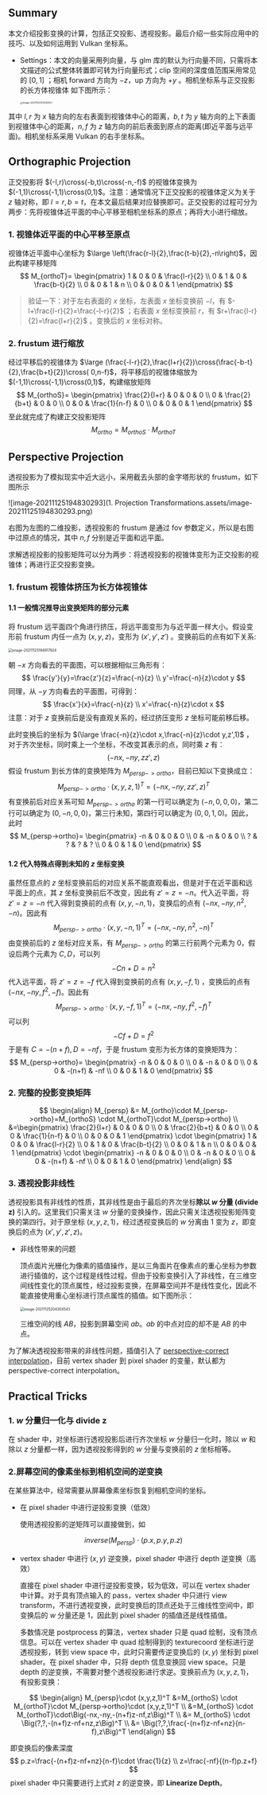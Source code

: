 ## Summary

本文介绍投影变换的计算，包括正交投影、透视投影。最后介绍一些实际应用中的技巧、以及如何运用到 Vulkan 坐标系。

- Settings：本文的向量采用列向量，与 glm 库的默认为行向量不同，只需将本文描述的公式整体转置即可转为行向量形式；clip 空间的深度值范围采用常见的 $[0,1]$ ；相机 forward 方向为 $-z$，up 方向为 $+y$ 。相机坐标系与正交投影的长方体视锥体 如下图所示：

  <img src="1. Projection Transformations.assets/image-20211125103026931.png" alt="image-20211125103026931" style="zoom: 33%;" />

其中 $l,r$ 为 $x$ 轴方向的左右表面到视锥体中心的距离，$b,t$ 为 $y$ 轴方向的上下表面到视锥体中心的距离，$n,f$ 为 $z$ 轴方向的前后表面到原点的距离(即近平面与远平面)。相机坐标系采用 Vulkan 的右手坐标系。

## Orthographic Projection

正交投影将 $(-l,r)\cross(-b,t)\cross(-n,-f)$ 的视锥体变换为 $(-1,1)\cross(-1,1)\cross(0,1)$。注意：通常情况下正交投影的视锥体定义为关于 $z$ 轴对称，即 $l=r,b=t$，在本文最后结果对应替换即可。正交投影的过程可分为两步：先将视锥体近平面的中心平移至相机坐标系的原点；再将大小进行缩放。

### 1. 视锥体近平面的中心平移至原点

视锥体近平面中心坐标为 $\large \left(\frac{r-l}{2},\frac{t-b}{2},-n\right)$，因此构建平移矩阵
$$
M_{orthoT}=
\begin{pmatrix}
1 & 0 & 0 & \frac{l-r}{2} \\
0 & 1 & 0 & \frac{b-t}{2} \\
0 & 0 & 1 & n \\
0 & 0 & 0 & 1
\end{pmatrix}
$$

> 验证一下：对于左右表面的 $x$ 坐标，左表面 $x$ 坐标变换前 $-l$，有 $-l+\frac{l-r}{2}=\frac{-l-r}{2}$ ；右表面 $x$ 坐标变换前 $r$，有 $r+\frac{l-r}{2}=\frac{l+r}{2}$ 。变换后的 $x$ 坐标对称。

### 2. frustum 进行缩放

经过平移后的视锥体为 $\large (\frac{-l-r}{2},\frac{l+r}{2})\cross(\frac{-b-t}{2},\frac{b+t}{2})\cross( 0,n-f)$，将平移后的视锥体缩放为   									   $(-1,1)\cross(-1,1)\cross(0,1)$，构建缩放矩阵
$$
M_{orthoS}=
\begin{pmatrix}
\frac{2}{l+r} & 0 & 0 & 0 \\
0 & \frac{2}{b+t} & 0 & 0 \\
0 & 0 & \frac{1}{n-f} & 0 \\
0 & 0 & 0 & 1
\end{pmatrix}
$$
至此就完成了构建正交投影矩阵
$$
M_{ortho} = M_{orthoS} \cdot M_{orthoT}
$$

## Perspective Projection

透视投影为了模拟现实中近大远小，采用截去头部的金字塔形状的 frustum，如下图所示

![image-20211125194830293](1. Projection Transformations.assets/image-20211125194830293.png)

右图为左图的二维投影，透视投影的 frustum 是通过 fov 参数定义，所以是右图中过原点的情况，其中 $n,f$ 分别是近平面和远平面。

求解透视投影的投影矩阵可以分为两步：将透视投影的视锥体变形为正交投影的视锥体；再进行正交投影变换。

### 1. frustum 视锥体挤压为长方体视锥体

#### 1.1 一般情况推导出变换矩阵的部分元素

将 frustum 远平面四个角进行挤压，将远平面变形为与近平面一样大小。假设变形前 frustum 内任一点为 $(x,y,z)$，变形为 $(x',y',z')$ 。变换前后的点有如下关系:

<img src="1. Projection Transformations.assets/image-20211125194917924.png" alt="image-20211125194917924" style="zoom:50%;" />

朝 $-x$ 方向看去的平面图，可以根据相似三角形有：
$$
\frac{y'}{y}=\frac{z'}{z}=\frac{-n}{z}
\\
 y'=\frac{-n}{z}\cdot y
$$
同理，从 $-y$ 方向看去的平面图，可得到：
$$
\frac{x'}{x}=\frac{-n}{z} \\
x'=\frac{-n}{z}\cdot x
$$
注意：对于 $z$ 变换前后是没有直观关系的，经过挤压变形 $z$ 坐标可能前移后移。

此时变换后的坐标为 $(\large \frac{-n}{z}\cdot x,\frac{-n}{z}\cdot y,z',1)$ ，对于齐次坐标，同时乘上一个坐标，不改变其表示的点，同时乘 $z$ 有：
$$
(-nx,-ny,zz',z)
$$
假设 frustum 到长方体的变换矩阵为 $M_{persp->ortho}$，目前已知以下变换成立：
$$
M_{persp->ortho}\cdot (x,y,z,1)^T =(-nx,-ny,zz',z)^T
$$
有变换前后对应关系可知 $M_{persp->ortho}$ 的第一行可以确定为 $(-n,0,0,0)$，第二行可以确定为 $(0,-n,0,0)$，第三行未知，第四行可以确定为 $(0,0,1,0)$。因此，此时
$$
M_{persp->ortho}=
\begin{pmatrix}
-n & 0 & 0 & 0 \\
0 & -n & 0 & 0 \\
? & ? & ? & ? \\
0 & 0 & 1 & 0
\end{pmatrix}
$$

#### 1.2 代入特殊点得到未知的 $z$ 坐标变换

虽然任意点的 $z$ 坐标变换前后的对应关系不能直观看出，但是对于在近平面和远平面上的点，其 $z$ 坐标变换前后不改变，因此有 $z'=z=-n$。代入近平面，将 $z'=z=-n$ 代入得到变换前的点有 $(x,y,-n,1)$，变换后的点有 $(-nx,-ny,n^2,-n)$。因此有 
$$
M_{persp->ortho}\cdot (x,y,-n,1)^T=(-nx,-ny,n^2,-n)^T
$$
由变换前后的 $z$ 坐标对应关系，有 $M_{persp->ortho}$ 的第三行前两个元素为 $0$，假设后两个元素为 $C,D$，可以列
$$
-Cn+D=n^2
$$
代入远平面，将 $z'=z=-f$ 代入得到变换前的点有 $(x,y,-f,1)$ ，变换后的点有 $(-nx,-ny,f^2,-f)$。因此有
$$
M_{persp->ortho}\cdot (x,y,-f,1)^T=(-nx,-ny,f^2,-f)^T
$$
可以列
$$
-Cf+D=f^2
$$
于是有 $C=-(n+f),D=-nf$，于是 frustum 变形为长方体的变换矩阵为：
$$
M_{persp->ortho}=
\begin{pmatrix}
-n & 0 & 0 & 0 \\
0 & -n & 0 & 0 \\
0 & 0 & -(n+f) & -nf \\
0 & 0 & 1 & 0
\end{pmatrix}
$$

### 2. 完整的投影变换矩阵

$$
\begin{align} M_{persp} &= M_{ortho}\cdot M_{persp->ortho}=M_{orthoS} \cdot M_{orthoT}\cdot M_{persp->ortho} \\
&=\begin{pmatrix}
\frac{2}{l+r} & 0 & 0 & 0 \\
0 & \frac{2}{b+t} & 0 & 0 \\
0 & 0 & \frac{1}{n-f} & 0 \\
0 & 0 & 0 & 1
\end{pmatrix} \cdot
\begin{pmatrix}
1 & 0 & 0 & \frac{l-r}{2} \\
0 & 1 & 0 & \frac{b-t}{2} \\
0 & 0 & 1 & n \\
0 & 0 & 0 & 1
\end{pmatrix} \cdot
\begin{pmatrix}
-n & 0 & 0 & 0 \\
0 & -n & 0 & 0 \\
0 & 0 & -(n+f) & -nf \\
0 & 0 & 1 & 0
\end{pmatrix}
\end{align}
$$

### 3. 透视投影非线性

透视投影具有非线性的性质，其非线性是由于最后的齐次坐标**除以 $w$ 分量 (divide z)** 引入的。这里我们只需关注 $w$ 分量的变换操作，因此只需关注透视投影矩阵变换的第四行。对于原坐标 $(x,y,z,1)$，经过透视变换后的 $w$ 分离由 $1$ 变为 $z$，即变换后的点为 $(x',y',z',z)$。

- 非线性带来的问题

  顶点面片光栅化为像素的插值操作，是以三角面片在像素点的重心坐标为参数进行插值的，这个过程是线性过程。但由于投影变换引入了非线性，在三维空间线性变化的顶点属性，经过投影变换，在屏幕空间并不是线性变化，因此不能直接使用重心坐标进行顶点属性的插值。如下图所示：

  <img src="1. Projection Transformations.assets/image-20211125204304543.png" alt="image-20211125204304543" style="zoom:50%;" />

  三维空间的线 $AB$，投影到屏幕空间 $ab$。$ab$ 的中点对应的却不是 $AB$ 的中点。

为了解决透视投影带来的非线性问题，插值引入了 [perspective-correct interpolation](https://www.comp.nus.edu.sg/~lowkl/publications/lowk_persp_interp_techrep.pdf)，目前 vertex shader 到 pixel shader 的变量，默认都为 perspective-correct interpolation。

## Practical Tricks 

### 1. $w$ 分量归一化与 divide z

在 shader 中，对坐标进行透视投影后进行齐次坐标 $w$ 分量归一化时，除以 $w$ 和除以 $z$ 分量都一样，因为透视投影得到的 $w$ 分量与变换前的 $z$ 坐标相等。

### 2.屏幕空间的像素坐标到相机空间的逆变换

在某些算法中，经常需要从屏幕像素坐标恢复到相机空间的坐标。

- 在 pixel shader 中进行逆投影变换（低效）

  使用透视投影的逆矩阵可以直接做到，如

$$
inverse(M_{persp})\cdot (p.x,p.y,p.z)
$$

- vertex shader 中进行 $(x,y)$ 逆变换，pixel shader 中进行 depth 逆变换（高效）

  直接在 pixel shader 中进行逆投影变换，较为低效，可以在 vertex shader 中计算。对于具有顶点输入的 pass，vertex shader 中只进行 view transform，不进行透视变换，此时变换后的顶点还处于三维线性空间中，即变换后的 $w$ 分量还是 $1$，因此到 pixel shader 的插值还是线性插值。

  多数情况是 postprocess 的算法，vertex shader 只是 quad 绘制，没有顶点信息。可以在 vertex shader 中 quad 绘制得到的 texturecoord 坐标进行逆透视投影，转到 view space 中，此时只需要传逆变换后的 $( x,y)$ 坐标到 pixel shader。在 pixel shader 中，只将 depth 信息变换回 view space。只是 depth 的逆变换，不需要对整个透视投影进行求逆。变换前点为 $(x,y,z,1)$，有投影变换：

$$
\begin{align}
M_{persp}\cdot (x,y,z,1)^T &=M_{orthoS} \cdot M_{orthoT}\cdot M_{persp->ortho}\cdot (x,y,z,1)^T \\
&=M_{orthoS} \cdot M_{orthoT}\cdot\Big(-nx,-ny,-(n+f)z-nf,z\Big)^T \\
&= M_{orthoS} \cdot \Big(?,?,-(n+f)z-nf+nz,z\Big)^T \\
&= \Big(?,?,\frac{-(n+f)z-nf+nz}{n-f},z\Big)^T 
\end{align}
$$

​			即变换后的像素深度
$$
p.z=\frac{-(n+f)z-nf+nz}{n-f}\cdot \frac{1}{z} \\
z=\frac{-nf}{(n-f)p.z+f}
$$
​			pixel shader 中只需要进行上式对 $z$ 的逆变换，即 **Linearize Depth**。



































